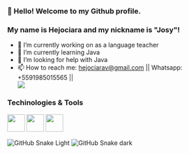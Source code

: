 ### 👋 Hello! Welcome to my Github profile.
### My name is Hejociara and my nickname is "Josy"!

- 🔭 I’m currently working on as a language teacher 
- 🌱 I’m currently learning Java
- 🤔 I’m looking for help with Java
- 📫 How to reach me: hejociarav@gmail.com || Whatsapp: +5591985015565 || <div> <a href="https://www.linkedin.com/in/hejociara-do-vale/" target="_blank"><img src="https://img.shields.io/badge/-LinkedIn-%230077B5?style=for-the-badge&logo=linkedin&logoColor=white" target="_blank"></a>  </div>


### Techinologies & Tools 
<img src="https://cdn.jsdelivr.net/gh/devicons/devicon/icons/git/git-original.svg" width="40" height="40"/> <img src="https://cdn.jsdelivr.net/gh/devicons/devicon/icons/java/java-original.svg" width="40" height="40"/> <img src="https://cdn.jsdelivr.net/gh/devicons/devicon/icons/androidstudio/androidstudio-original.svg" width="40" height="40"/>



![GitHub Snake Light](github-snake.svg#gh-light-mode-only)
![GitHub Snake dark](github-snake-dark.svg#gh-dark-mode-only)
